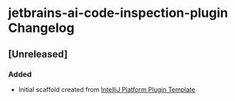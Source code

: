 <!-- Keep a Changelog guide -> https://keepachangelog.com -->

# jetbrains-ai-code-inspection-plugin Changelog

## [Unreleased]
### Added
- Initial scaffold created from [IntelliJ Platform Plugin Template](https://github.com/JetBrains/intellij-platform-plugin-template)
